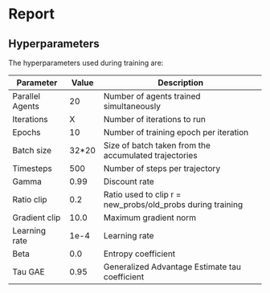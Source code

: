 # Report 

## Hyperparameters

The hyperparameters used during training are:

Parameter | Value | Description
------------ | ------------- | -------------
Parallel Agents | 20 | Number of agents trained simultaneously
Iterations | X | Number of iterations to run
Epochs | 10 | Number of training epoch per iteration
Batch size | 32*20 | Size of batch taken from the accumulated  trajectories
Timesteps | 500 | Number of steps per trajectory 
Gamma | 0.99 | Discount rate 
Ratio clip | 0.2 | Ratio used to clip r = new_probs/old_probs during training
Gradient clip | 10.0 | Maximum gradient norm 
Learning rate | 1e-4 | Learning rate 
Beta | 0.0 | Entropy coefficient 
Tau GAE | 0.95 |Generalized Advantage Estimate tau coefficient